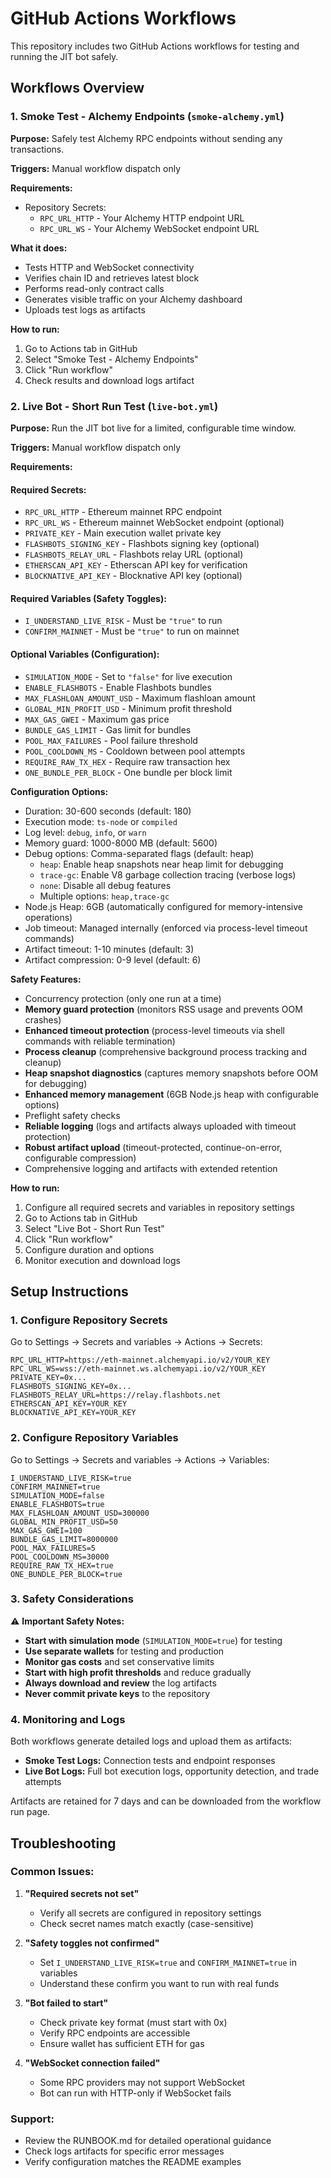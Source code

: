 # GitHub Actions Workflows

This repository includes two GitHub Actions workflows for testing and running the JIT bot safely.

## Workflows Overview

### 1. Smoke Test - Alchemy Endpoints (`smoke-alchemy.yml`)

**Purpose:** Safely test Alchemy RPC endpoints without sending any transactions.

**Triggers:** Manual workflow dispatch only

**Requirements:**
- Repository Secrets:
  - `RPC_URL_HTTP` - Your Alchemy HTTP endpoint URL
  - `RPC_URL_WS` - Your Alchemy WebSocket endpoint URL

**What it does:**
- Tests HTTP and WebSocket connectivity
- Verifies chain ID and retrieves latest block
- Performs read-only contract calls
- Generates visible traffic on your Alchemy dashboard
- Uploads test logs as artifacts

**How to run:**
1. Go to Actions tab in GitHub
2. Select "Smoke Test - Alchemy Endpoints"
3. Click "Run workflow"
4. Check results and download logs artifact

### 2. Live Bot - Short Run Test (`live-bot.yml`)

**Purpose:** Run the JIT bot live for a limited, configurable time window.

**Triggers:** Manual workflow dispatch only

**Requirements:**

#### Required Secrets:
- `RPC_URL_HTTP` - Ethereum mainnet RPC endpoint
- `RPC_URL_WS` - Ethereum mainnet WebSocket endpoint (optional)
- `PRIVATE_KEY` - Main execution wallet private key
- `FLASHBOTS_SIGNING_KEY` - Flashbots signing key (optional)
- `FLASHBOTS_RELAY_URL` - Flashbots relay URL (optional)
- `ETHERSCAN_API_KEY` - Etherscan API key for verification
- `BLOCKNATIVE_API_KEY` - Blocknative API key (optional)

#### Required Variables (Safety Toggles):
- `I_UNDERSTAND_LIVE_RISK` - Must be `"true"` to run
- `CONFIRM_MAINNET` - Must be `"true"` to run on mainnet

#### Optional Variables (Configuration):
- `SIMULATION_MODE` - Set to `"false"` for live execution
- `ENABLE_FLASHBOTS` - Enable Flashbots bundles
- `MAX_FLASHLOAN_AMOUNT_USD` - Maximum flashloan amount
- `GLOBAL_MIN_PROFIT_USD` - Minimum profit threshold
- `MAX_GAS_GWEI` - Maximum gas price
- `BUNDLE_GAS_LIMIT` - Gas limit for bundles
- `POOL_MAX_FAILURES` - Pool failure threshold
- `POOL_COOLDOWN_MS` - Cooldown between pool attempts
- `REQUIRE_RAW_TX_HEX` - Require raw transaction hex
- `ONE_BUNDLE_PER_BLOCK` - One bundle per block limit

**Configuration Options:**
- Duration: 30-600 seconds (default: 180)
- Execution mode: `ts-node` or `compiled`
- Log level: `debug`, `info`, or `warn`
- Memory guard: 1000-8000 MB (default: 5600)
- Debug options: Comma-separated flags (default: heap)
  - `heap`: Enable heap snapshots near heap limit for debugging
  - `trace-gc`: Enable V8 garbage collection tracing (verbose logs)
  - `none`: Disable all debug features
  - Multiple options: `heap,trace-gc`
- Node.js Heap: 6GB (automatically configured for memory-intensive operations)
- Job timeout: Managed internally (enforced via process-level timeout commands)
- Artifact timeout: 1-10 minutes (default: 3)
- Artifact compression: 0-9 level (default: 6)

**Safety Features:**
- Concurrency protection (only one run at a time)
- **Memory guard protection** (monitors RSS usage and prevents OOM crashes)
- **Enhanced timeout protection** (process-level timeouts via shell commands with reliable termination)
- **Process cleanup** (comprehensive background process tracking and cleanup)
- **Heap snapshot diagnostics** (captures memory snapshots before OOM for debugging)
- **Enhanced memory management** (6GB Node.js heap with configurable options)
- Preflight safety checks
- **Reliable logging** (logs and artifacts always uploaded with timeout protection)
- **Robust artifact upload** (timeout-protected, continue-on-error, configurable compression)
- Comprehensive logging and artifacts with extended retention

**How to run:**
1. Configure all required secrets and variables in repository settings
2. Go to Actions tab in GitHub
3. Select "Live Bot - Short Run Test"
4. Click "Run workflow"
5. Configure duration and options
6. Monitor execution and download logs

## Setup Instructions

### 1. Configure Repository Secrets

Go to Settings → Secrets and variables → Actions → Secrets:

```
RPC_URL_HTTP=https://eth-mainnet.alchemyapi.io/v2/YOUR_KEY
RPC_URL_WS=wss://eth-mainnet.ws.alchemyapi.io/v2/YOUR_KEY
PRIVATE_KEY=0x...
FLASHBOTS_SIGNING_KEY=0x...
FLASHBOTS_RELAY_URL=https://relay.flashbots.net
ETHERSCAN_API_KEY=YOUR_KEY
BLOCKNATIVE_API_KEY=YOUR_KEY
```

### 2. Configure Repository Variables

Go to Settings → Secrets and variables → Actions → Variables:

```
I_UNDERSTAND_LIVE_RISK=true
CONFIRM_MAINNET=true
SIMULATION_MODE=false
ENABLE_FLASHBOTS=true
MAX_FLASHLOAN_AMOUNT_USD=300000
GLOBAL_MIN_PROFIT_USD=50
MAX_GAS_GWEI=100
BUNDLE_GAS_LIMIT=8000000
POOL_MAX_FAILURES=5
POOL_COOLDOWN_MS=30000
REQUIRE_RAW_TX_HEX=true
ONE_BUNDLE_PER_BLOCK=true
```

### 3. Safety Considerations

⚠️ **Important Safety Notes:**

- **Start with simulation mode** (`SIMULATION_MODE=true`) for testing
- **Use separate wallets** for testing and production
- **Monitor gas costs** and set conservative limits
- **Start with high profit thresholds** and reduce gradually
- **Always download and review** the log artifacts
- **Never commit private keys** to the repository

### 4. Monitoring and Logs

Both workflows generate detailed logs and upload them as artifacts:

- **Smoke Test Logs:** Connection tests and endpoint responses
- **Live Bot Logs:** Full bot execution logs, opportunity detection, and trade attempts

Artifacts are retained for 7 days and can be downloaded from the workflow run page.

## Troubleshooting

### Common Issues:

1. **"Required secrets not set"**
   - Verify all secrets are configured in repository settings
   - Check secret names match exactly (case-sensitive)

2. **"Safety toggles not confirmed"**
   - Set `I_UNDERSTAND_LIVE_RISK=true` and `CONFIRM_MAINNET=true` in variables
   - Understand these confirm you want to run with real funds

3. **"Bot failed to start"**
   - Check private key format (must start with 0x)
   - Verify RPC endpoints are accessible
   - Ensure wallet has sufficient ETH for gas

4. **"WebSocket connection failed"**
   - Some RPC providers may not support WebSocket
   - Bot can run with HTTP-only if WebSocket fails

### Support:

- Review the RUNBOOK.md for detailed operational guidance
- Check logs artifacts for specific error messages
- Verify configuration matches the README examples